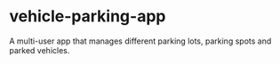 # vehicle-parking-app
A multi-user app  that manages different parking lots, parking spots and parked vehicles.
